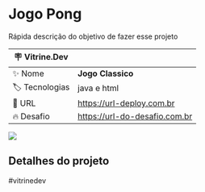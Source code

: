 # Jogo Pong

Rápida descrição do objetivo de fazer esse projeto

| :placard: Vitrine.Dev |     |
| -------------  | --- |
| :sparkles: Nome        | **Jogo Classico**
| :label: Tecnologias | java e html
| :rocket: URL         | https://url-deploy.com.br
| :fire: Desafio     | https://url-do-desafio.com.br

<!-- Inserir imagem com a #vitrinedev ao final do link -->
![](https://orlandoarcadegamerentals.com/wp-content/uploads/2020/06/atari-pong-arcade-1920x1080-3.jpg#vitrinedev)

## Detalhes do projeto
#vitrinedev
